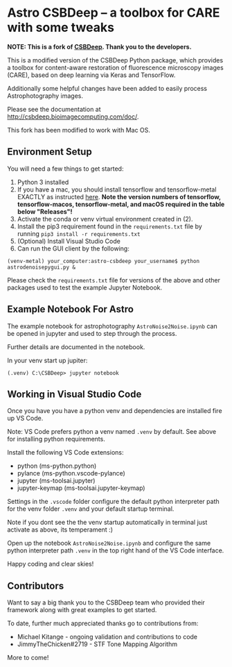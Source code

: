 # Astro CSBDeep – a toolbox for CARE with some tweaks

**NOTE: This is a fork of [CSBDeep](https://github.com/CSBDeep/CSBDeep). Thank you to the developers.**

This is a modified version of the CSBDeep Python package, which provides a toolbox for content-aware restoration of fluorescence microscopy images (CARE), based on deep learning via Keras and TensorFlow.

Additionally some helpful changes have been added to easily process Astrophotography images.

Please see the documentation at http://csbdeep.bioimagecomputing.com/doc/.

This fork has been modified to work with Mac OS. 

## Environment Setup

You will need a few things to get started:
1. Python 3 installed
2. If you have a mac, you should install tensorflow and tensorflow-metal EXACTLY as instructed [here](https://developer.apple.com/metal/tensorflow-plugin/). **Note the version numbers of tensorflow, tensorflow-macos, tensorflow-metal, and macOS required in the table below "Releases"!** 
3. Activate the conda or venv virtual environment created in (2).
3. Install the pip3 requirement found in the `requirements.txt` file by running `pip3 install -r requirements.txt`
4. (Optional) Install Visual Studio Code
5. Can run the GUI client by the following:
```
(venv-metal) your_computer:astro-csbdeep your_username$ python astrodenoisepygui.py &
```

Please check the `requirements.txt` file for versions of the above and other packages used to test the example Jupyter Notebook.

## Example Notebook For Astro

The example notebook for astrophotography `AstroNoise2Noise.ipynb` can be opened in jupyter and used to step through the process.

Further details are documented in the notebook.

In your venv start up jupiter:

```
(.venv) C:\CSBDeep> jupyter notebook
```

## Working in Visual Studio Code

Once you have you have a python venv and dependencies are installed fire up VS Code.

Note: VS Code prefers python a venv named `.venv` by default. See above for installing python requirements.

Install the following VS Code extensions:

* python (ms-python.python)
* pylance (ms-python.vscode-pylance)
* jupyter (ms-toolsai.jupyter)
* jupyter-keymap (ms-toolsai.jupyter-keymap)

Settings in the `.vscode` folder configure the default python interpreter path for the venv folder `.venv` and your default startup terminal.

Note if you dont see the the venv startup automatically in terminal just activate as above, its temperament :) 

Open up the notebook `AstroNoise2Noise.ipynb` and configure the same python interpreter path `.venv` in the top right hand of the VS Code interface.

Happy coding and clear skies!

## Contributors

Want to say a big thank you to the CSBDeep team who provided their framework along with great examples to get started.

To date, further much appreciated thanks go to contributions from:

* Michael Kitange - ongoing validation and contributions to code
* JimmyTheChicken#2719 - STF Tone Mapping Algorithm

More to come!
